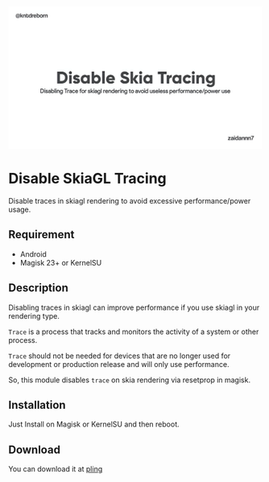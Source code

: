 ![Banner](https://github.com/Kntd-Reborn/Disable-Skia-Tracing/raw/main/banner.png)


# Disable SkiaGL Tracing

Disable traces in skiagl rendering to avoid excessive performance/power usage.

## Requirement
- Android
- Magisk 23+ or KernelSU 

## Description
Disabling traces in skiagl can improve performance if you use skiagl in your rendering type.

`Trace` is a process that tracks and monitors the activity of a system or other process.

`Trace` should not be needed for devices that are no longer used for development or production release and will only use performance.

So, this module disables `trace` on skia rendering via resetprop in magisk.

## Installation
Just Install on Magisk or KernelSU and then reboot.

## Download
You can download it at [pling](https://www.pling.com/p/2109726/)
